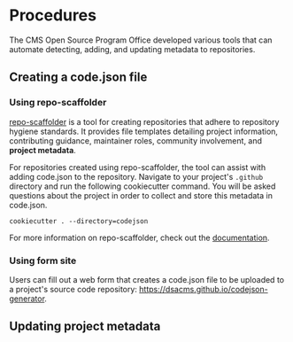 # Procedures

The CMS Open Source Program Office developed various tools that can automate detecting, adding, and updating metadata to repositories.

## Creating a code.json file

### Using repo-scaffolder

[repo-scaffolder](https://github.com/DSACMS/repo-scaffolder) is a tool for creating repositories that adhere to repository hygiene standards. It provides file templates detailing project information, contributing guidance, maintainer roles, community involvement, and **project metadata**.

For repositories created using repo-scaffolder, the tool can assist with adding code.json to the repository. Navigate to your project's `.github` directory and run the following cookiecutter command. You will be asked questions about the project in order to collect and store this metadata in code.json.

```
cookiecutter . --directory=codejson
```

For more information on repo-scaffolder, check out the [documentation](https://github.com/DSACMS/repo-scaffolder?tab=readme-ov-file#metadata-collection-using-codejson).

### Using form site

Users can fill out a web form that creates a code.json file to be uploaded to a project's source code repository: https://dsacms.github.io/codejson-generator.

## Updating project metadata

<!-- TODO: Add explainer on codejson-index-generator -->
